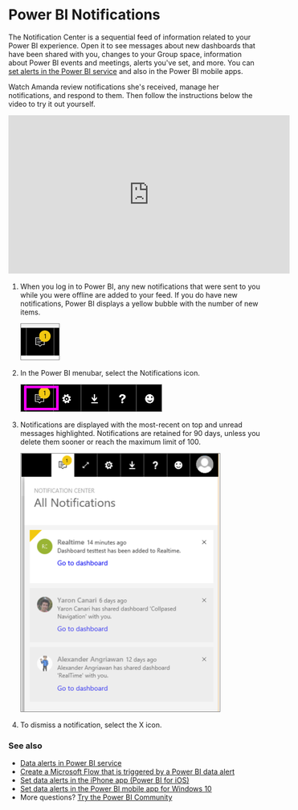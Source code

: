 <properties
   pageTitle="Power BI Notification Center"
   description="The Notification Center is a sequential feed of information related to your Power BI experience."
   services="powerbi"
   documentationCenter=""
   authors="mihart"  
   manager="erikre"
   backup=""
   editor=""
   tags=""
   featuredVideoId="bZMSv5KAlcE"
   qualityFocus="no"
   qualityDate=""/>

<tags
   ms.service="powerbi"
   ms.devlang="NA"
   ms.topic="article"
   ms.tgt_pltfrm="NA"
   ms.workload="powerbi"
   ms.date="03/14/2017"
   ms.author="mihart"/>

# Power BI Notifications

The Notification Center is a sequential feed of information related to your Power BI experience. Open it to see messages about new dashboards that have been shared with you, changes to your Group space, information about Power BI events and meetings, alerts you've set, and more. You can [set alerts in the Power BI service](powerbi-service-set-data-alerts.md) and also in the Power BI mobile apps.

Watch Amanda review notifications she's received, manage her notifications, and respond to them. Then follow the instructions below the video to try it out yourself.

<iframe width="560" height="315" src="https://www.youtube.com/embed/bZMSv5KAlcE" frameborder="0" allowfullscreen></iframe>


1.  When you log in to Power BI, any new notifications that were sent to you while you were offline are added to your feed. If you do have new notifications, Power BI displays a yellow bubble with the number of new items.

    ![](media/powerbi-service-notification-center/power-bi-new-notification.png)

2.  In the Power BI menubar, select the Notifications icon.

    ![](media/powerbi-service-notification-center/power-bi-notifications-icon.png)

3.  Notifications are displayed with the most-recent on top and unread messages highlighted. Notifications are retained for 90 days, unless you delete them sooner or reach the maximum limit of 100.

    ![](media/powerbi-service-notification-center/power-bi-notifications.png)

4.  To dismiss a notification, select the X icon.

### See also
- [Data alerts in Power BI service](powerbi-service-set-data-alerts.md)
- [Create a Microsoft Flow that is triggered by a Power BI data alert](powerbi-service-flow-integration.md)
- [Set data alerts in the iPhone app (Power BI for iOS)](powerbi-mobile-set-data-alerts-in-the-iphone-app.md)
- [Set data alerts in the Power BI mobile app for Windows 10](powerbi-mobile-set-data-alerts-in-the-windows-10-mobile-app.md)
-  More questions? [Try the Power BI Community](http://community.powerbi.com/)
